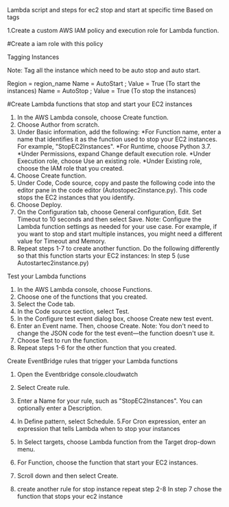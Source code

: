 Lambda script and steps  for ec2 stop and start at specific time Based on tags

1.Create a custom AWS IAM policy and execution role for  Lambda function.


#Create a iam role with this policy


Tagging Instances

Note: Tag all the instance which need to be auto stop and auto start. 

Region = region_name
Name = AutoStart ; Value = True (To start the instances)
Name = AutoStop ; Value = True (To stop the instances)

#Create Lambda functions that stop and start your EC2 instances

1.    In the AWS Lambda console, choose Create function.
2.    Choose Author from scratch.
3.    Under Basic information, add the following:
*For Function name, enter a name that identifies it as the function used to stop your EC2 instances. For example, "StopEC2Instances".
*For Runtime, choose Python 3.7.
*Under Permissions, expand Change default execution role.
*Under Execution role, choose Use an existing role.
*Under Existing role, choose the IAM role that you created.
4.    Choose Create function.
5.    Under Code, Code source, copy and paste the following code into the editor pane in the code editor (Autostopec2instance.py). This code stops the EC2 instances that you identify.
6.    Choose Deploy.
7.    On the Configuration tab, choose General configuration, Edit. Set Timeout to 10 seconds and then select Save.
Note: Configure the Lambda function settings as needed for your use case. For example, if you want to stop and start multiple instances, you might need a different value for Timeout and Memory.
8.    Repeat steps 1-7 to create another function. Do the following differently so that this function starts your EC2 instances:
In step 5
(use Autostartec2instance.py)


Test your Lambda functions

1.    In the AWS Lambda console, choose Functions.
2.    Choose one of the functions that you created.
3.    Select the Code tab.
4.    In the Code source section, select Test.
5.    In the Configure test event dialog box, choose Create new test event.
6.    Enter an Event name. Then, choose Create.
Note: You don't need to change the JSON code for the test event—the function doesn't use it.
7.    Choose Test to run the function.
8.    Repeat steps 1-6 for the other function that you created.


Create EventBridge rules that trigger your Lambda functions

1.    Open the Eventbridge console.cloudwatch
2.    Select Create rule.
3.    Enter a Name for your rule, such as "StopEC2Instances". You can optionally enter a Description.
 
4.    In Define pattern, select Schedule.
5.For Cron expression, enter an expression that tells Lambda when to stop your instances
6.    In Select targets, choose Lambda function from the Target drop-down menu.
7.   For Function, choose the function that start your EC2 instances.
8.    Scroll down and then select Create.
9.  create another rule for stop instance repeat step 2-8
In step 7 chose the function that stops your ec2 instance


